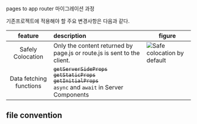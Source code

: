 pages to app router 마이그레이션 과정

기존프로젝트에 적용해야 할 주요 변경사항은 다음과 같다.

|         feature         | description                                                                                                       | figure                                                                                                                                                                   |
| :---------------------: | :---------------------------------------------------------------------------------------------------------------- | ------------------------------------------------------------------------------------------------------------------------------------------------------------------------ |
|    Safely Colocation    | Only the content returned by page.js or route.js is sent to the client.                                           | ![Safe colocation by default](https://nextjs.org/_next/image?url=%2Fdocs%2Flight%2Fproject-organization-colocation.png&w=1920&q=75&dpl=dpl_4w5XmDcbLe4C4AG5VJAoeG8dxqAU) |
| Data fetching functions | ~~`getServerSideProps`~~ ~~`getStaticProps`~~ ~~`getInitialProps`~~ <br> `async` and `await` in Server Components |

## file convention
